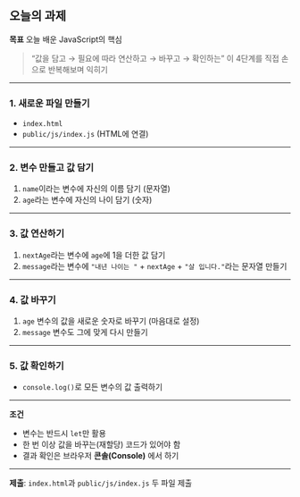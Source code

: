 ## 오늘의 과제

**목표**
오늘 배운 JavaScript의 핵심

> “값을 담고 → 필요에 따라 연산하고 → 바꾸고 → 확인하는”
> 이 4단계를 직접 손으로 반복해보며 익히기

---

### 1. 새로운 파일 만들기

* `index.html`
* `public/js/index.js` (HTML에 연결)

---

### 2. 변수 만들고 값 담기

1. `name`이라는 변수에 자신의 이름 담기 (문자열)
2. `age`라는 변수에 자신의 나이 담기 (숫자)

---

### 3. 값 연산하기

1. `nextAge`라는 변수에 `age`에 1을 더한 값 담기
2. `message`라는 변수에 `"내년 나이는 "` + `nextAge` + `"살 입니다."`라는 문자열 만들기

---

### 4. 값 바꾸기

1. `age` 변수의 값을 새로운 숫자로 바꾸기 (마음대로 설정)
2. `message` 변수도 그에 맞게 다시 만들기

---

### 5. 값 확인하기

- `console.log()`로 모든 변수의 값 출력하기

---

**조건**

- 변수는 반드시 `let`만 활용
- 한 번 이상 값을 바꾸는(재할당) 코드가 있어야 함
- 결과 확인은 브라우저 **콘솔(Console)** 에서 하기

---

**제출**:
`index.html`과 `public/js/index.js` 두 파일 제출
